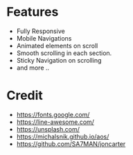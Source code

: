 # Features

- Fully Responsive
- Mobile Navigations
- Animated elements on scroll
- Smooth scrolling in each section.
- Sticky Navigation on scrolling
- and more ..

# Credit

- https://fonts.google.com/
- https://line-awesome.com/
- https://unsplash.com/
- https://michalsnik.github.io/aos/
- https://github.com/SA7MAN/joncarter
